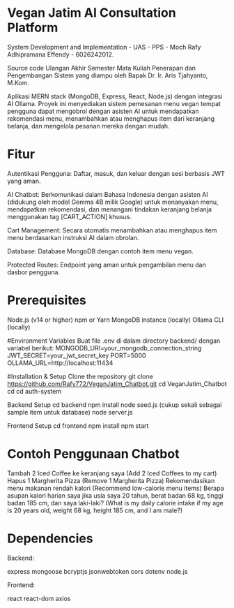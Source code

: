 # Vegan Jatim AI Consultation Platform
System Development and Implementation - UAS - PPS - Moch Rafy Adhipramana Effendy - 6026242012. 

Source code Ulangan Akhir Semester Mata Kuliah Penerapan dan Pengembangan Sistem yang diampu oleh Bapak Dr. Ir. Aris Tjahyanto, M.Kom.

Aplikasi MERN stack (MongoDB, Express, React, Node.js) dengan integrasi AI Ollama. Proyek ini menyediakan sistem pemesanan menu vegan tempat pengguna dapat mengobrol dengan asisten AI untuk mendapatkan rekomendasi menu, menambahkan atau menghapus item dari keranjang belanja, dan mengelola pesanan mereka dengan mudah.

# Fitur
Autentikasi Pengguna:
Daftar, masuk, dan keluar dengan sesi berbasis JWT yang aman.

AI Chatbot:
Berkomunikasi dalam Bahasa Indonesia dengan asisten AI (didukung oleh model Gemma 4B milik Google) untuk menanyakan menu, mendapatkan rekomendasi, dan menangani tindakan keranjang belanja menggunakan tag [CART_ACTION] khusus.

Cart Management:
Secara otomatis menambahkan atau menghapus item menu berdasarkan instruksi AI dalam obrolan.

Database:
Database MongoDB dengan contoh item menu vegan.

Protected Routes:
Endpoint yang aman untuk pengambilan menu dan dasbor pengguna.

# Prerequisites
Node.js (v14 or higher)
npm or Yarn
MongoDB instance (locally)
Ollama CLI (locally)

#Environment Variables
Buat file .env di dalam directory backend/ dengan variabel berikut:
MONGODB_URI=your_mongodb_connection_string
JWT_SECRET=your_jwt_secret_key
PORT=5000
OLLAMA_URL=http://localhost:11434

#Installation & Setup
Clone the repository
git clone https://github.com/Rafy772/VeganJatim_Chatbot.git
cd VeganJatim_Chatbot
cd cd auth-system

Backend Setup
cd backend
npm install
node seed.js (cukup sekali sebagai sample item untuk database)
node server.js

Frontend Setup
cd frontend
npm install
npm start

# Contoh Penggunaan Chatbot
Tambah 2 Iced Coffee ke keranjang saya (Add 2 Iced Coffees to my cart)
Hapus 1 Margherita Pizza (Remove 1 Margherita Pizza)
Rekomendasikan menu makanan rendah kalori (Recommend low-calorie menu items)
Berapa asupan kalori harian saya jika usia saya 20 tahun, berat badan 68 kg, tinggi badan 185 cm, dan saya laki-laki? (What is my daily calorie intake if my age is 20 years old, weight 68 kg, height 185 cm, and I am male?)

# Dependencies

Backend:

express
mongoose
bcryptjs
jsonwebtoken
cors
dotenv
node.js

Frontend:

react
react-dom
axios
